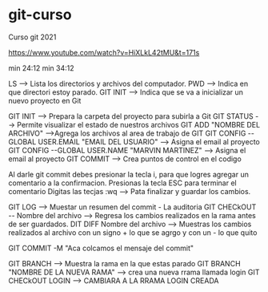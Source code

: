 # git-curso
Curso git 2021

https://www.youtube.com/watch?v=HiXLkL42tMU&t=171s

min 24:12
min 34:12

LS --> Lista los directorios y archivos del computador.
PWD --> Indica en que directori estoy parado.
GIT INIT --> Indica que se va a inicializar un nuevo proyecto en Git


GIT INIT --> Prepara la carpeta del proyecto para subirla a Git
GIT STATUS --> Permite visualizar el estado de nuestros archivos
GIT ADD "NOMBRE DEL ARCHIVO"  -->Agrega los archivos al area de trabajo de GIT
GIT CONFIG --GLOBAL USER.EMAIL "EMAIL DEL USUARIO"  --> Asigna el email al proyecto
GIT CONFIG --GLOBAL USER.NAME "MARVIN MARTINEZ"  --> Asigna el email al proyecto
GIT COMMIT --> Crea puntos de control en el codigo

Al darle git commit debes presionar la tecla i, para que logres agregar un comentario a la confirmacion.
Presionas la tecla ESC para terminar el comentario
Digitas las tecjas :wq --> Pata finalizar y guardar los cambios.

GIT LOG --> Muestar un resumen del commit - La auditoria
GIT CHECkOUT -- Nombre del archivo  --> Regresa los cambios realizados en la rama antes de ser guardados.
DIT DIFF Nombre del archivo  --> Muestras los cambios realizados al archivo   con un signo + lo que se agrgo y con un - lo que quito


GIT COMMIT -M "Aca colcamos el mensaje del commit"

GIT BRANCH  --> Muestra la rama en la que estas parado
GIT BRANCH "NOMBRE DE LA NUEVA RAMA"  --> crea una nueva rrama llamada login
GIT CHECkOUT LOGIN  --> CAMBIARA A LA RRAMA LOGIN CREADA

